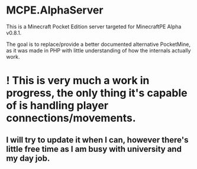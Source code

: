# MCPE.AlphaServer

This is a Minecraft Pocket Edition server targeted for MinecraftPE Alpha v0.8.1.

The goal is to replace/provide a better documented alternative PocketMine, as it was made in PHP with little understanding of how the internals actually work.

# ! This is very much a work in progress, the only thing it's capable of is handling player connections/movements.

## I will try to update it when I can, however there's little free time as I am busy with university and my day job.